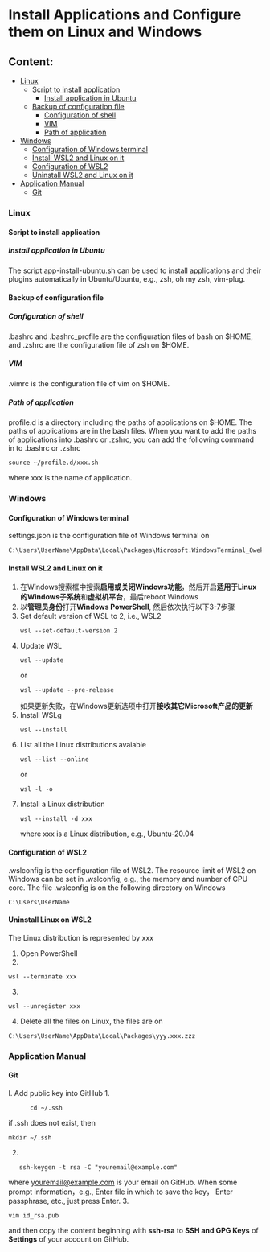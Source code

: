 # Install Applications and Configure them on Linux and Windows
## Content:
- [Linux](#linux)
  - [Script to install application](#script-to-install-application)
    - [Install application in Ubuntu](#install-application-in-Ubuntu)
  - [Backup of configuration file](#backup-of-configuration-file)
    - [Configuration of shell](#configuration-of-shell)
    - [VIM](#vim)
    - [Path of application](#path-of-application)
- [Windows](#windows)
  - [Configuration of Windows terminal](#configuration-of-Windows-terminal)
  - [Install WSL2 and Linux on it](#install-wsl2-and-Linux-on-it)
  - [Configuration of WSL2](#configuration-of-wsl2)
  - [Uninstall WSL2 and Linux on it](#uninstall-wsl2-and-linux-on-it)
- [Application Manual](#application-manual)
  - [Git](#git)

### Linux
#### Script to install application
##### Install application in Ubuntu
The script app-install-ubuntu.sh can be used to install applications and their plugins automatically in Ubuntu/Ubuntu, e.g., zsh, oh my zsh, vim-plug.  

#### Backup of configuration file
##### Configuration of shell
.bashrc and .bashrc_profile are the configuration files of bash on $HOME, and .zshrc are the configuration file of zsh on $HOME.
##### VIM
.vimrc is the configuration file of vim on $HOME.
##### Path of application
profile.d is a directory including the paths of applications on $HOME. The paths of applications are in the bash files. When you want to add the paths of applications into .bashrc or .zshrc, you can add the following command in to .bashrc or .zshrc
```
source ~/profile.d/xxx.sh
```
where xxx is the name of application.

### Windows
#### Configuration of Windows terminal
settings.json is the configuration file of Windows terminal on  
```
C:\Users\UserName\AppData\Local\Packages\Microsoft.WindowsTerminal_8wekyb3d8bbwe\LocalState
```
#### Install WSL2 and Linux on it
1. 在Windows搜索框中搜索**启用或关闭Windows功能**，然后开启**适用于Linux的Windows子系统**和**虚拟机平台**，最后reboot Windows
2. 以**管理员身份**打开**Windows PowerShell**, 然后依次执行以下3-7步骤
3. Set default version of WSL to 2, i.e., WSL2
   ```
   wsl --set-default-version 2
   ```
4. Update WSL
   ```
   wsl --update
   ```
   or
   ```
   wsl --update --pre-release
   ```
   如果更新失败，在Windows更新选项中打开**接收其它Microsoft产品的更新**
6. Install WSLg
   ```
   wsl --install
   ```
7. List all the Linux distributions avaiable
   ```
   wsl --list --online
   ```
   or
   ```
   wsl -l -o
   ```
8. Install a Linux distribution
   ```
   wsl --install -d xxx
   ```
   where xxx is a Linux distribution, e.g., Ubuntu-20.04

#### Configuration of WSL2
.wslconfig is the configuration file of WSL2. The resource limit of WSL2 on Windows can be set in .wslconfig, e.g., the memory and number of CPU core. The file .wslconfig is on the following directory on Windows
```
C:\Users\UserName
```

#### Uninstall Linux on WSL2
The Linux distribution is represented by xxx
1. Open PowerShell
2.
```
wsl --terminate xxx
```
3.
```
wsl --unregister xxx
```
4. Delete all the files on Linux, the files are on
```
C:\Users\UserName\AppData\Local\Packages\yyy.xxx.zzz
```
### Application Manual
#### Git
I. Add public key into GitHub
1.
```
      cd ~/.ssh
```
if .ssh does not exist, then
```
mkdir ~/.ssh
```
2.
```
   ssh-keygen -t rsa -C "youremail@example.com"
```
where youremail@example.com is your email on GitHub. When some prompt information，e.g., Enter file in which to save the key， Enter passphrase, etc., just press Enter.
3. 
```
vim id_rsa.pub
```
and then copy the content beginning with **ssh-rsa** to **SSH and GPG Keys** of **Settings** of your account on GitHub.
